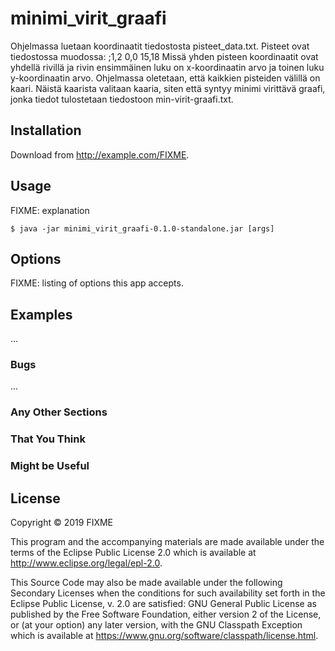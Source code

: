 # minimi_virit_graafi
Ohjelmassa luetaan koordinaatit tiedostosta pisteet_data.txt. Pisteet ovat tiedostossa muodossa:
;1,2
0,0
15,18
Missä yhden pisteen koordinaatit ovat yhdellä rivillä ja rivin ensimmäinen luku on x-koordinaatin arvo ja toinen luku y-koordinaatin arvo.
Ohjelmassa oletetaan, että kaikkien pisteiden välillä on kaari. Näistä kaarista valitaan kaaria, siten että syntyy minimi virittävä graafi, jonka tiedot tulostetaan
tiedostoon min-virit-graafi.txt.

## Installation

Download from http://example.com/FIXME.

## Usage

FIXME: explanation

    $ java -jar minimi_virit_graafi-0.1.0-standalone.jar [args]

## Options

FIXME: listing of options this app accepts.

## Examples

...

### Bugs

...

### Any Other Sections
### That You Think
### Might be Useful

## License

Copyright © 2019 FIXME

This program and the accompanying materials are made available under the
terms of the Eclipse Public License 2.0 which is available at
http://www.eclipse.org/legal/epl-2.0.

This Source Code may also be made available under the following Secondary
Licenses when the conditions for such availability set forth in the Eclipse
Public License, v. 2.0 are satisfied: GNU General Public License as published by
the Free Software Foundation, either version 2 of the License, or (at your
option) any later version, with the GNU Classpath Exception which is available
at https://www.gnu.org/software/classpath/license.html.
